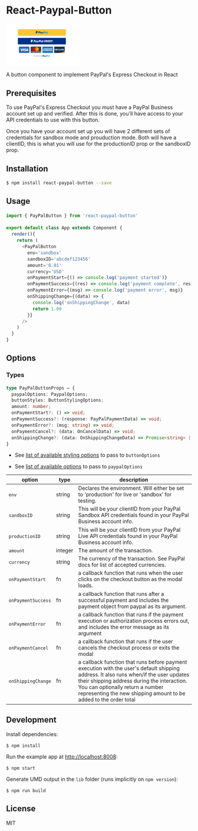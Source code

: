 # React-Paypal-Button

<img src='paypalImage.png' width="200px" />

A button component to implement PayPal&#39;s Express Checkout in React

## Prerequisites

To use PayPal's Express Checkout you must have a PayPal Business account set up and verified. After this is done, you'll have access to your API credentials to use with this button.

Once you have your account set up you will have 2 different sets of credentials for sandbox mode and prouduction mode. Both will have a clientID, this is what you will use for the productionID prop or the sandboxID prop.

## Installation

```sh
$ npm install react-paypal-button --save
```

## Usage

```javascript
import { PayPalButton } from 'react-paypal-button'

export default class App extends Component {
  render(){
    return (
      <PayPalButton
        env='sandbox'
        sandboxID='abcdef123456'
        amount='0.01'
        currency='USD'
        onPaymentStart={() => console.log('payment started')}
        onPaymentSuccess={(res) => console.log('payment complete', res)}
        onPaymentError={(msg) => console.log('payment error', msg)}
        onShippingChange={(data) => {
          console.log('onShippingChange', data)
          return 1.00
        }}
      />
    )
  }
}
```
## Options

### Types
```typescript
type PayPalButtonProps = {
  paypalOptions: PaypalOptions;
  buttonStyles: ButtonStylingOptions;
  amount: number;
  onPaymentStart?: () => void;
  onPaymentSuccess?: (response: PayPalPaymentData) => void;
  onPaymentError?: (msg: string) => void;
  onPaymentCancel?: (data: OnCancelData) => void;
  onShippingChange?: (data: OnShippingChangeData) => Promise<string> | string;
}
```

* See [list of available styling options](https://developer.paypal.com/docs/checkout/integration-features/customize-button/#color) to pass to `buttonOptions`

* See [list of available options](https://developer.paypal.com/docs/checkout/reference/customize-sdk/#query-parameters) to pass to `paypalOptions`

| option      | type  | description                              |
|--------------|-------|-------------------------------------------|
|`env`         | string|Declares the environment. Will either be set to 'production' for live or 'sandbox' for testing.|
|`sandboxID`    |string| This will be your clientID from your PayPal Sandbox API credentials found in your PayPal Business account info.|
|`productionID`|string| This will be your clientID from your PayPal Live API credentials found in your PayPal Business account info.|
|`amount`      |integer| The amount of the transaction. |
|`currency`     |string | The currency of the transaction. See PayPal docs for list of accepted currencies. |
|`onPaymentStart`     |fn | a callback function that runs when the user clicks on the checkout button as the modal loads. |
|`onPaymentSuccess`     |fn | a callback function that runs after a successful payment and includes the payment object from paypal as its argument. |
|`onPaymentError`     |fn | a callback function that runs if the payment execution or authorization process errors out, and includes the error message as its argument |
|`onPaymentCancel`     |fn | a callback function that runs if the user cancels the checkout process or exits the modal |
|`onShippingChange`     |fn | a callback function that runs before payment execution with the user's default shipping address. It also runs when/if the user updates their shipping address during the interaction. You can optionally return a number representing the new shipping amount to be added to the order total|
## Development

Install dependencies:

```
$ npm install
```

Run the example app at [http://localhost:8008](http://localhost:8008):

```
$ npm start
```

Generate UMD output in the `lib` folder (runs implicitly on `npm version`):

```
$ npm run build
```

## License

MIT
